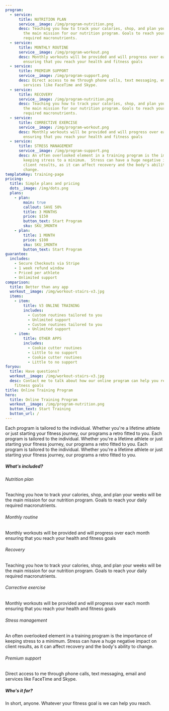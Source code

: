 ```yaml
---
program:
  - service:
      title: NUTRITION PLAN
      service__image: /img/program-nutrition.png
      desc: Teaching you how to track your calories, shop, and plan your weeks will be
        the main mission for our nutrition program. Goals to reach your daily
        required macronutrients.
  - service:
      title: MONTHLY ROUTINE
      service__image: /img/program-workout.png
      desc: Monthly workouts will be provided and will progress over each month
        ensuring that you reach your health and fitness goals
  - service:
      title: PREMIUM SUPPORT
      service__image: /img/program-support.png
      desc: Direct access to me through phone calls, text messaging, email and
        services like FaceTime and Skype.
  - service:
      title: RECOVERY
      service__image: /img/program-nutrition.png
      desc: Teaching you how to track your calories, shop, and plan your weeks will be
        the main mission for our nutrition program. Goals to reach your daily
        required macronutrients.
  - service:
      title: CORRECTIVE EXERCISE
      service__image: /img/program-workout.png
      desc: Monthly workouts will be provided and will progress over each month
        ensuring that you reach your health and fitness goals
  - service:
      title: STRESS MANAGEMENT
      service__image: /img/program-support.png
      desc: An often overlooked element in a training program is the importance of
        keeping stress to a minimum.  Stress can have a huge negative impact on
        client results, as it can affect recovery and the body's ability to
        change.
templateKey: training-page
pricing:
  title: Simple plans and pricing
  dots__image: /img/dots.png
  plans:
    - plan:
        main: true
        callout: SAVE 50%
        title: 3 MONTHS
        price: $150
        button_text: Start Program
        sku: SKU_3MONTH
    - plan:
        title: 1 MONTH
        price: $100
        sku: SKU_1MONTH
        button_text: Start Program
guarantee:
  includes:
    - Secure Checkouts via Stripe
    - 1 week refund window
    - Priced per athlete
    - Unlimited support
comparison:
  title: Better than any app
  workout__image: /img/workout-stairs-v3.jpg
  items:
    - item:
        title: V3 ONLINE TRAINING
        includes:
          - Custom routines tailored to you
          - Unlimited support
          - Custom routines tailored to you
          - Unlimited support
    - item:
        title: OTHER APPS
        includes:
          - Cookie cutter routines
          - Little to no support
          - Cookie cutter routines
          - Little to no support
foryou:
  title: Have questions?
  workout__image: /img/workout-stairs-v3.jpg
  desc: Contact me to talk about how our online program can help you reach your
    fitness goals
title: Online Training Program
hero:
  title: Online Training Program
  workout__image: /img/program-nutrition.png
  button_text: Start Training
  button_url: /
---
```

Each program is tailored to the individual. Whether you're a lifetime athlete or just starting your fitness journey, our programs a retro fitted to you. Each program is tailored to the individual. Whether you're a lifetime athlete or just starting your fitness journey, our programs a retro fitted to you. Each program is tailored to the individual. Whether you're a lifetime athlete or just starting your fitness journey, our programs a retro fitted to you. 

##### What's included?

###### Nutrition plan
Teaching you how to track your calories, shop, and plan your weeks will be the main mission for our nutrition program. Goals to reach your daily required macronutrients.
###### Monthly routine
Monthly workouts will be provided and will progress over each month ensuring that you reach your health and fitness goals
###### Recovery
Teaching you how to track your calories, shop, and plan your weeks will be the main mission for our nutrition program. Goals to reach your daily required macronutrients.
###### Corrective exercise 
Monthly workouts will be provided and will progress over each month ensuring that you reach your health and fitness goals
###### Stress management
An often overlooked element in a training program is the importance of keeping stress to a minimum. Stress can have a huge negative impact on client results, as it can affect recovery and the body's ability to change.
###### Premium support 
Direct access to me through phone calls, text messaging, email and services like FaceTime and Skype.

##### Who's it for?
In short, anyone. Whatever your fitness goal is we can help you reach. 








